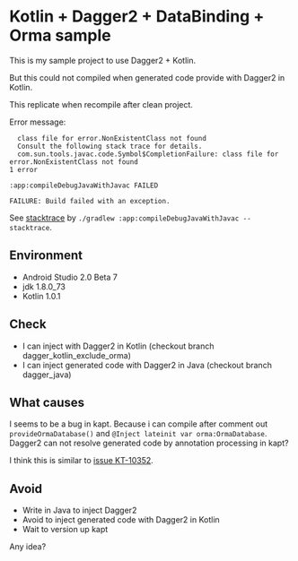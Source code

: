 # Kotlin + Dagger2 + DataBinding + Orma sample

This is my sample project to use Dagger2 + Kotlin.

But this could not compiled when generated code provide with Dagger2 in Kotlin.

This replicate when recompile after clean project.

Error message:

```error: cannot access NonExistentClass
  class file for error.NonExistentClass not found
  Consult the following stack trace for details.
  com.sun.tools.javac.code.Symbol$CompletionFailure: class file for error.NonExistentClass not found
1 error

:app:compileDebugJavaWithJavac FAILED

FAILURE: Build failed with an exception.
```

See [stacktrace](stacktrace) by `./gradlew :app:compileDebugJavaWithJavac --stacktrace`.

## Environment

+ Android Studio 2.0 Beta 7
+ jdk 1.8.0_73
+ Kotlin 1.0.1

## Check

+ I can inject with Dagger2 in Kotlin (checkout branch dagger_kotlin_exclude_orma)
+ I can inject generated code with Dagger2 in Java (checkout branch dagger_java)

## What causes

I seems to be a bug in kapt.
Because i can compile after comment out `provideOrmaDatabase()` and `@Inject lateinit var orma:OrmaDatabase`.
Dagger2 can not resolve generated code by annotation processing in kapt?

I think this is similar to [issue KT-10352](https://youtrack.jetbrains.com/issue/KT-10352).

## Avoid

+ Write in Java to inject Dagger2
+ Avoid to inject generated code with Dagger2 in Kotlin
+ Wait to version up kapt

Any idea?